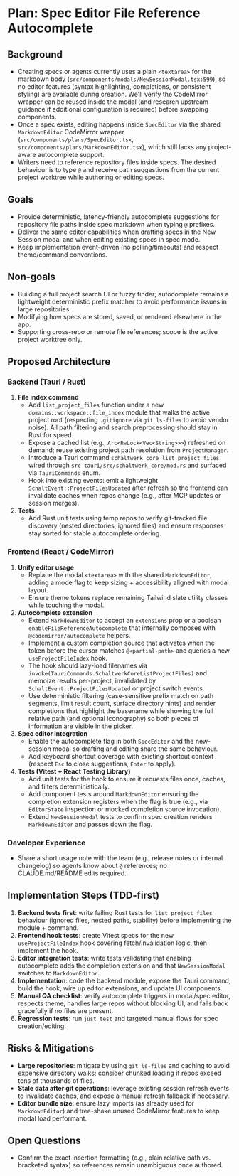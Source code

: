 # Plan: Spec Editor File Reference Autocomplete

## Background
- Creating specs or agents currently uses a plain `<textarea>` for the markdown body (`src/components/modals/NewSessionModal.tsx:599`), so no editor features (syntax highlighting, completions, or consistent styling) are available during creation. We'll verify the CodeMirror wrapper can be reused inside the modal (and research upstream guidance if additional configuration is required) before swapping components.
- Once a spec exists, editing happens inside `SpecEditor` via the shared `MarkdownEditor` CodeMirror wrapper (`src/components/plans/SpecEditor.tsx`, `src/components/plans/MarkdownEditor.tsx`), which still lacks any project-aware autocomplete support.
- Writers need to reference repository files inside specs. The desired behaviour is to type `@` and receive path suggestions from the current project worktree while authoring or editing specs.

## Goals
- Provide deterministic, latency-friendly autocomplete suggestions for repository file paths inside spec markdown when typing `@` prefixes.
- Deliver the same editor capabilities when drafting specs in the New Session modal and when editing existing specs in spec mode.
- Keep implementation event-driven (no polling/timeouts) and respect theme/command conventions.

## Non-goals
- Building a full project search UI or fuzzy finder; autocomplete remains a lightweight deterministic prefix matcher to avoid performance issues in large repositories.
- Modifying how specs are stored, saved, or rendered elsewhere in the app.
- Supporting cross-repo or remote file references; scope is the active project worktree only.

## Proposed Architecture

### Backend (Tauri / Rust)
1. **File index command**
   - Add `list_project_files` function under a new `domains::workspace::file_index` module that walks the active project root (respecting `.gitignore` via `git ls-files` to avoid vendor noise). All path filtering and search preprocessing should stay in Rust for speed.
   - Expose a cached list (e.g., `Arc<RwLock<Vec<String>>>`) refreshed on demand; reuse existing project path resolution from `ProjectManager`.
   - Introduce a Tauri command `schaltwerk_core_list_project_files` wired through `src-tauri/src/schaltwerk_core/mod.rs` and surfaced via `TauriCommands` enum.
   - Hook into existing events: emit a lightweight `SchaltEvent::ProjectFilesUpdated` after refresh so the frontend can invalidate caches when repos change (e.g., after MCP updates or session merges).
2. **Tests**
   - Add Rust unit tests using temp repos to verify git-tracked file discovery (nested directories, ignored files) and ensure responses stay sorted for stable autocomplete ordering.

### Frontend (React / CodeMirror)
1. **Unify editor usage**
   - Replace the modal `<textarea>` with the shared `MarkdownEditor`, adding a mode flag to keep sizing + accessibility aligned with modal layout.
   - Ensure theme tokens replace remaining Tailwind slate utility classes while touching the modal.
2. **Autocomplete extension**
   - Extend `MarkdownEditor` to accept an `extensions` prop or a boolean `enableFileReferenceAutocomplete` that internally composes with `@codemirror/autocomplete` helpers.
   - Implement a custom completion source that activates when the token before the cursor matches `@<partial-path>` and queries a new `useProjectFileIndex` hook.
   - The hook should lazy-load filenames via `invoke(TauriCommands.SchaltwerkCoreListProjectFiles)` and memoize results per-project, invalidated by `SchaltEvent::ProjectFilesUpdated` or project switch events.
   - Use deterministic filtering (case-sensitive prefix match on path segments, limit result count, surface directory hints) and render completions that highlight the basename while showing the full relative path (and optional iconography) so both pieces of information are visible in the picker.
3. **Spec editor integration**
   - Enable the autocomplete flag in both `SpecEditor` and the new-session modal so drafting and editing share the same behaviour.
   - Add keyboard shortcut coverage with existing shortcut context (respect `Esc` to close suggestions, `Enter` to apply).
4. **Tests (Vitest + React Testing Library)**
   - Add unit tests for the hook to ensure it requests files once, caches, and filters deterministically.
   - Add component tests around `MarkdownEditor` ensuring the completion extension registers when the flag is true (e.g., via `EditorState` inspection or mocked completion source invocation).
   - Extend `NewSessionModal` tests to confirm spec creation renders `MarkdownEditor` and passes down the flag.

### Developer Experience
- Share a short usage note with the team (e.g., release notes or internal changelog) so agents know about `@` references; no CLAUDE.md/README edits required.

## Implementation Steps (TDD-first)
1. **Backend tests first**: write failing Rust tests for `list_project_files` behaviour (ignored files, nested paths, stability) before implementing the module + command.
2. **Frontend hook tests**: create Vitest specs for the new `useProjectFileIndex` hook covering fetch/invalidation logic, then implement the hook.
3. **Editor integration tests**: write tests validating that enabling autocomplete adds the completion extension and that `NewSessionModal` switches to `MarkdownEditor`.
4. **Implementation**: code the backend module, expose the Tauri command, build the hook, wire up editor extensions, and update UI components.
5. **Manual QA checklist**: verify autocomplete triggers in modal/spec editor, respects theme, handles large repos without blocking UI, and falls back gracefully if no files are present.
6. **Regression tests**: run `just test` and targeted manual flows for spec creation/editing.

## Risks & Mitigations
- **Large repositories**: mitigate by using `git ls-files` and caching to avoid expensive directory walks; consider chunked loading if repos exceed tens of thousands of files.
- **Stale data after git operations**: leverage existing session refresh events to invalidate caches, and expose a manual refresh fallback if necessary.
- **Editor bundle size**: ensure lazy imports (as already used for `MarkdownEditor`) and tree-shake unused CodeMirror features to keep modal load performant.

## Open Questions
- Confirm the exact insertion formatting (e.g., plain relative path vs. bracketed syntax) so references remain unambiguous once authored.
